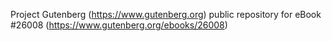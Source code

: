 Project Gutenberg (https://www.gutenberg.org) public repository for eBook #26008 (https://www.gutenberg.org/ebooks/26008)
